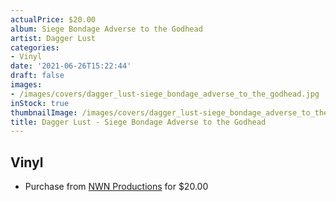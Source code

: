 ```yaml
---
actualPrice: $20.00
album: Siege Bondage Adverse to the Godhead
artist: Dagger Lust
categories:
- Vinyl
date: '2021-06-26T15:22:44'
draft: false
images:
- /images/covers/dagger_lust-siege_bondage_adverse_to_the_godhead.jpg
inStock: true
thumbnailImage: /images/covers/dagger_lust-siege_bondage_adverse_to_the_godhead-thumb.jpg
title: Dagger Lust - Siege Bondage Adverse to the Godhead
---
```


## Vinyl
* Purchase from [NWN Productions](http://shop.nwnprod.com/index.php?route=product/product&path=75&product_id=8391&sort=pd.name&order=ASC) for $20.00
